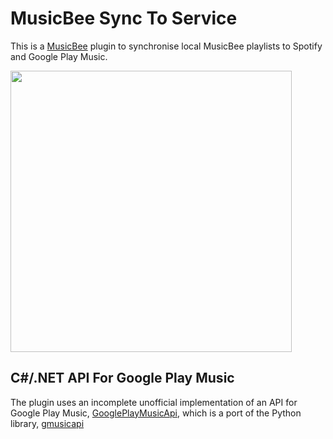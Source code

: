 MusicBee Sync To Service
======================================

This is a [MusicBee](http://getmusicbee.com) plugin to synchronise local MusicBee playlists to Spotify and Google Play Music.

<img src="https://github.com/mitchhymel/MusicBeeSyncToService/blob/master/Screenshot.png" height=450 >


C#/.NET API For Google Play Music
----------------------------------

The plugin uses an incomplete unofficial implementation of an API for Google Play Music, [GooglePlayMusicApi](https://github.com/mitchhymel/GooglePlayMusicAPI), which is a port of the Python library, [gmusicapi](https://github.com/simon-weber/Unofficial-Google-Music-API)

